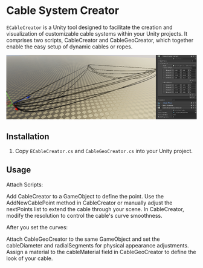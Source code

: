 # Cable System Creator

`ECableCreator` is a Unity tool designed to facilitate the creation and visualization of customizable cable systems within your Unity projects. It comprises two scripts, CableCreator and CableGeoCreator, which together enable the easy setup of dynamic cables or ropes.

![ECableCreator Window](/ECableCreator.png)


## Installation

1. Copy `ECableCreator.cs` and `CableGeoCreator.cs` into your Unity project.

## Usage

Attach Scripts:

Add CableCreator to a GameObject to define the point.
Use the AddNewCablePoint method in CableCreator or manually adjust the nextPoints list to extend the cable through your scene.
In CableCreator, modify the resolution to control the cable's curve smoothness.

After you set the curves:

Attach CableGeoCreator to the same GameObject and set the cableDiameter and radialSegments for physical appearance adjustments.
Assign a material to the cableMaterial field in CableGeoCreator to define the look of your cable.
